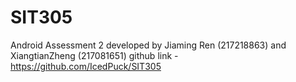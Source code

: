 # SIT305
Android Assessment 2
developed by Jiaming Ren (217218863) and XiangtianZheng (217081651)
github link - https://github.com/IcedPuck/SIT305
